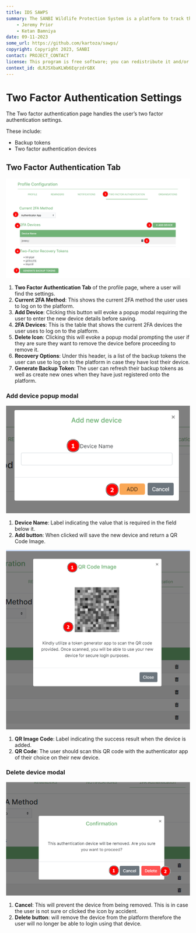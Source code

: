 ```yaml
---
title: IDS SAWPS
summary: The SANBI Wildlife Protection System is a platform to track the population levels of endangered wildlife.
    - Jeremy Prior
    - Ketan Bamniya
date: 09-11-2023
some_url: https://github.com/kartoza/sawps/
copyright: Copyright 2023, SANBI
contact: PROJECT_CONTACT
license: This program is free software; you can redistribute it and/or modify it under the terms of the GNU Affero General Public License as published by the Free Software Foundation; either version 3 of the License, or (at your option) any later version.
context_id: dLRJSXbaKLWb6EqrzdrGBX
---
```


# Two Factor Authentication Settings

The Two factor authentication page handles the user’s two factor authentication settings.

These include:

* Backup tokens
* Two factor authentication devices

## Two Factor Authentication Tab

![Profile 2FA Tab 1](./img/2fa-profile-tab-1.png)

1. **Two Factor Authentication Tab** of the profile page, where a user will find the settings.
2. **Current 2FA Method**: This shows the current 2FA method the user uses to log on to the platform.
3. **Add Device**: Clicking this button will evoke a popup modal requiring the user to enter the new device details before saving.
4. **2FA Devices**: This is the table that shows the current 2FA devices the user uses to log on to the platform.
5. **Delete Icon**: Clicking this will evoke a popup modal prompting the user if they are sure they want to remove the device before proceeding to remove it.
6. **Recovery Options**: Under this header, is a list of the backup tokens the user can use to log on to the platform in case they have lost their device.
7. **Generate Backup Token**: The user can refresh their backup tokens as well as create new ones when they have just registered onto the platform.

### Add device popup modal

![Add Device 1](./img/2fa-add-device-1.png)

1. **Device Name**: Label indicating the value that is required in the field below it.
2. **Add button**: When clicked will save the new device and return a QR Code Image.

![Add device 2](./img/2fa-add-device-2.png)

1. **QR Image Code**: Label indicating the success result when the device is added.
2. **QR Code**: The user should scan this QR code with the authenticator app of their choice on their new device.

### Delete device modal

![Delete Device 1](./img/2fa-delete-device-1.png)

1. **Cancel**: This will prevent the device from being removed. This is in case the user is not sure or clicked the icon by accident.
2. **Delete button**: will remove the device from the platform therefore the user will no longer be able to login using that device.
